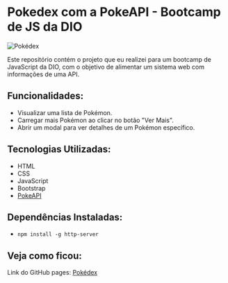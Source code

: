 # Pokedex com a PokeAPI - Bootcamp de JS da DIO

![Pokédex](https://cdn2.tfx.company/images/clickwallpapers-pokemon-4k-img2.jpg)

Este repositório contém o projeto que eu realizei para um bootcamp de JavaScript da DIO, com o objetivo de alimentar um sistema web com informações de uma API. 

## Funcionalidades:
- Visualizar uma lista de Pokémon.
- Carregar mais Pokémon ao clicar no botão "Ver Mais".
- Abrir um modal para ver detalhes de um Pokémon específico.

## Tecnologias Utilizadas:
- HTML
- CSS
- JavaScript
- Bootstrap
- [PokeAPI](https://pokeapi.co/)

## Dependências Instaladas:
- <code>npm install -g http-server</code>


## Veja como ficou:
Link do GitHub pages: [Pokédex](https://alochio.github.io/Pokedex-NodeJS-DIO/)
